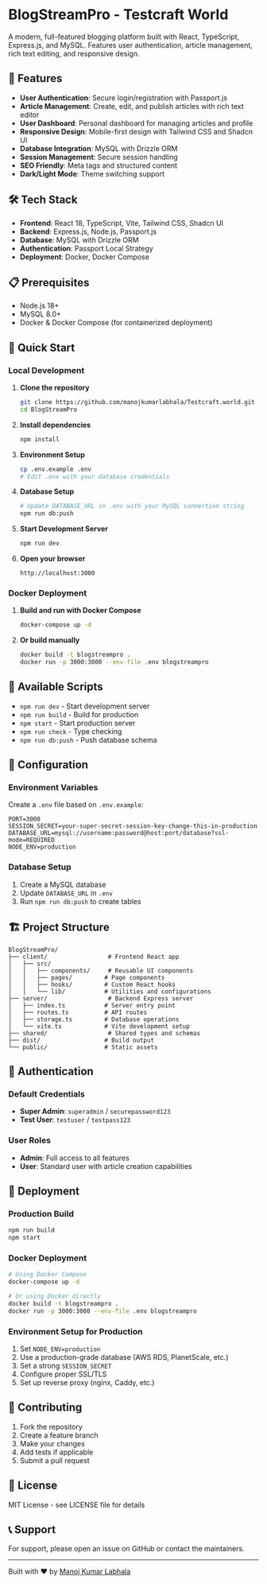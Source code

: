 # BlogStreamPro - Testcraft World

A modern, full-featured blogging platform built with React, TypeScript, Express.js, and MySQL. Features user authentication, article management, rich text editing, and responsive design.

## 🚀 Features

- **User Authentication**: Secure login/registration with Passport.js
- **Article Management**: Create, edit, and publish articles with rich text editor
- **User Dashboard**: Personal dashboard for managing articles and profile
- **Responsive Design**: Mobile-first design with Tailwind CSS and Shadcn UI
- **Database Integration**: MySQL with Drizzle ORM
- **Session Management**: Secure session handling
- **SEO Friendly**: Meta tags and structured content
- **Dark/Light Mode**: Theme switching support

## 🛠️ Tech Stack

- **Frontend**: React 18, TypeScript, Vite, Tailwind CSS, Shadcn UI
- **Backend**: Express.js, Node.js, Passport.js
- **Database**: MySQL with Drizzle ORM
- **Authentication**: Passport Local Strategy
- **Deployment**: Docker, Docker Compose

## 📋 Prerequisites

- Node.js 18+
- MySQL 8.0+
- Docker & Docker Compose (for containerized deployment)

## 🚀 Quick Start

### Local Development

1. **Clone the repository**
   ```bash
   git clone https://github.com/manojkumarlabhala/Testcraft.world.git
   cd BlogStreamPro
   ```

2. **Install dependencies**
   ```bash
   npm install
   ```

3. **Environment Setup**
   ```bash
   cp .env.example .env
   # Edit .env with your database credentials
   ```

4. **Database Setup**
   ```bash
   # Update DATABASE_URL in .env with your MySQL connection string
   npm run db:push
   ```

5. **Start Development Server**
   ```bash
   npm run dev
   ```

6. **Open your browser**
   ```
   http://localhost:3000
   ```

### Docker Deployment

1. **Build and run with Docker Compose**
   ```bash
   docker-compose up -d
   ```

2. **Or build manually**
   ```bash
   docker build -t blogstreampro .
   docker run -p 3000:3000 --env-file .env blogstreampro
   ```

## 📝 Available Scripts

- `npm run dev` - Start development server
- `npm run build` - Build for production
- `npm start` - Start production server
- `npm run check` - Type checking
- `npm run db:push` - Push database schema

## 🔧 Configuration

### Environment Variables

Create a `.env` file based on `.env.example`:

```env
PORT=3000
SESSION_SECRET=your-super-secret-session-key-change-this-in-production
DATABASE_URL=mysql://username:password@host:port/database?ssl-mode=REQUIRED
NODE_ENV=production
```

### Database Setup

1. Create a MySQL database
2. Update `DATABASE_URL` in `.env`
3. Run `npm run db:push` to create tables

## 🏗️ Project Structure

```
BlogStreamPro/
├── client/                 # Frontend React app
│   ├── src/
│   │   ├── components/     # Reusable UI components
│   │   ├── pages/         # Page components
│   │   ├── hooks/         # Custom React hooks
│   │   └── lib/           # Utilities and configurations
├── server/                 # Backend Express server
│   ├── index.ts           # Server entry point
│   ├── routes.ts          # API routes
│   ├── storage.ts         # Database operations
│   └── vite.ts            # Vite development setup
├── shared/                 # Shared types and schemas
├── dist/                  # Build output
└── public/                # Static assets
```

## 🔐 Authentication

### Default Credentials

- **Super Admin**: `superadmin` / `securepassword123`
- **Test User**: `testuser` / `testpass123`

### User Roles

- **Admin**: Full access to all features
- **User**: Standard user with article creation capabilities

## 🚀 Deployment

### Production Build

```bash
npm run build
npm start
```

### Docker Deployment

```bash
# Using Docker Compose
docker-compose up -d

# Or using Docker directly
docker build -t blogstreampro .
docker run -p 3000:3000 --env-file .env blogstreampro
```

### Environment Setup for Production

1. Set `NODE_ENV=production`
2. Use a production-grade database (AWS RDS, PlanetScale, etc.)
3. Set a strong `SESSION_SECRET`
4. Configure proper SSL/TLS
5. Set up reverse proxy (nginx, Caddy, etc.)

## 🤝 Contributing

1. Fork the repository
2. Create a feature branch
3. Make your changes
4. Add tests if applicable
5. Submit a pull request

## 📄 License

MIT License - see LICENSE file for details

## 📞 Support

For support, please open an issue on GitHub or contact the maintainers.

---

Built with ❤️ by [Manoj Kumar Labhala](https://github.com/manojkumarlabhala)
